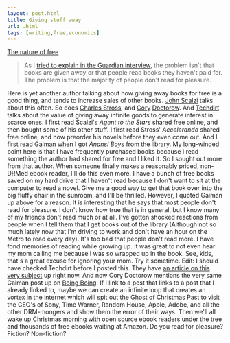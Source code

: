 ```yaml
---
layout: post.html
title: Giving stuff away
url: .html
tags: [writing,free,economics]
---
```

[The nature of free](http://journal.neilgaiman.com/2008/02/nature-of-free.html)

> As I [tried to explain in the Guardian interview](http://books.guardian.co.uk/news/articles/0,,2255877,00.html), the problem isn't that books are given away or that people read books they haven't paid for. The problem is that the majority of people don't read for pleasure.

Here is yet another author talking about how giving away books for free is a good thing, and tends to increase sales of other books. [John Scalzi](http://www.scalzi.com/whatever/) talks about this often. So does [Charles Stross](http://www.antipope.org/charlie/), and [Cory](http://www.craphound.com/) [Doctorow](http://www.boingboing.net). And [Techdirt](http://www.techdirt.com) talks about the value of giving away infinite goods to generate interest in scarce ones. I first read Scalzi's _Agent to the Stars_ shared free online, and then bought some of his other stuff. I first read Stross' _Accelerando_ shared free online, and now preorder his novels before they even come out. And I first read Gaiman when I got _Anansi Boys_ from the library. My long-winded point here is that I have frequently purchased books because I read something the author had shared for free and I liked it. So I sought out more from that author. When someone finally makes a reasonably priced, non-DRMed ebook reader, I'll do this even more. I have a bunch of free books saved on my hard drive that I haven't read because I don't want to sit at the computer to read a novel. Give me a good way to get that book over into the big fluffy chair in the sunroom, and I'll be thrilled. However, I quoted Gaiman up above for a reason. It is interesting that he says that most people don't read for pleasure. I don't know how true that is in general, but I know many of my friends don't read much or at all. I've gotten shocked reactions from people when I tell them that I get books out of the library (Although not so much lately now that I'm driving to work and don't have an hour on the Metro to read every day). It's too bad that people don't read more. I have fond memories of reading while growing up. It was great to not even hear my mom calling me because I was so wrapped up in the book. See, kids, that's a great excuse for ignoring your mom. Try it sometime. Edit: I should have checked Techdirt before I posted this. They have [an article on this very subject](http://techdirt.com/articles/20080228/175453383.shtml) up right now. And now Cory Doctorow mentions the very same Gaiman post up on [Boing Boing](http://www.boingboing.net/2008/03/02/why-free-reading-is.html). If I link to a post that links to a post that I already linked to, maybe we can create an infinite loop that creates an vortex in the internet which will spit out the Ghost of Christmas Past to visit the CEO's of Sony, Time Warner, Random House, Apple, Adobe, and all the other DRM-mongers and show them the error of their ways. Then we'll all wake up Christmas morning with open source ebook readers under the tree and thousands of free ebooks waiting at Amazon. Do you read for pleasure? Fiction? Non-fiction?
